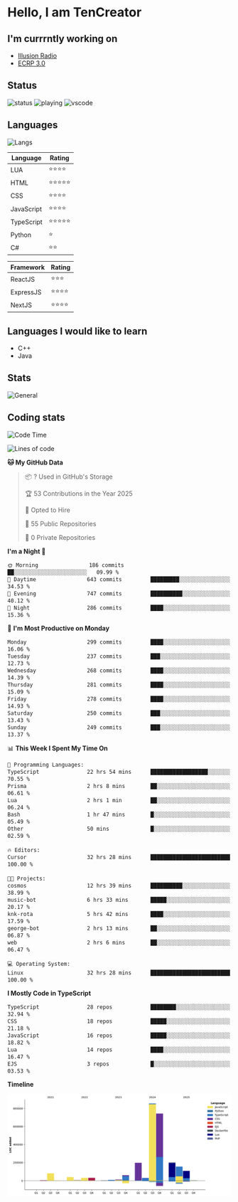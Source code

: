 # Hello, I am TenCreator

## I'm currrntly working on
- [Illusion Radio](https://illusionradio.co.uk/)
- [ECRP 3.0](http://github.com/Emerald-Coast-Roleplay/)

## Status
![status](https://api.statusbadges.me/badge/status/518334475038359555?simple=true&style=for-the-badge)
![playing](https://api.statusbadges.me/badge/playing/518334475038359555?style=for-the-badge)
![vscode](https://api.statusbadges.me/badge/vscode/518334475038359555?style=for-the-badge)

## Languages
![Langs](https://github-readme-stats.vercel.app/api/top-langs/?username=tencreator&layout=compact&theme=radical)


|Language|Rating|
|--------|------|
|LUA|⭐️⭐️⭐️⭐️|
|HTML|⭐️⭐️⭐️⭐️⭐️|
|CSS|⭐️⭐️⭐️⭐️|
|JavaScript|⭐️⭐️⭐️⭐️|
|TypeScript|⭐️⭐️⭐️⭐️⭐️|
|Python|⭐️|
|C#|⭐️⭐️ |

|Framework|Rating|
|--------|------|
|ReactJS|⭐️⭐️⭐|
|ExpressJS|⭐️⭐️⭐️⭐️|
|NextJS|⭐️⭐️⭐⭐️|

## Languages I would like to learn
- C++
- Java

## Stats
![General](https://github-readme-stats.vercel.app/api?username=tencreator&show_icons=true&theme=radical)

## Coding stats

<!--START_SECTION:waka-->
![Code Time](http://img.shields.io/badge/Code%20Time-436%20hrs%208%20mins-blue)

![Lines of code](https://img.shields.io/badge/From%20Hello%20World%20I%27ve%20Written-1.9%20million%20lines%20of%20code-blue)

**🐱 My GitHub Data** 

> 📦 ? Used in GitHub's Storage 
 > 
> 🏆 53 Contributions in the Year 2025
 > 
> 💼 Opted to Hire
 > 
> 📜 55 Public Repositories 
 > 
> 🔑 0 Private Repositories 
 > 
**I'm a Night 🦉** 

```text
🌞 Morning                186 commits         ██░░░░░░░░░░░░░░░░░░░░░░░   09.99 % 
🌆 Daytime                643 commits         █████████░░░░░░░░░░░░░░░░   34.53 % 
🌃 Evening                747 commits         ██████████░░░░░░░░░░░░░░░   40.12 % 
🌙 Night                  286 commits         ████░░░░░░░░░░░░░░░░░░░░░   15.36 % 
```
📅 **I'm Most Productive on Monday** 

```text
Monday                   299 commits         ████░░░░░░░░░░░░░░░░░░░░░   16.06 % 
Tuesday                  237 commits         ███░░░░░░░░░░░░░░░░░░░░░░   12.73 % 
Wednesday                268 commits         ████░░░░░░░░░░░░░░░░░░░░░   14.39 % 
Thursday                 281 commits         ████░░░░░░░░░░░░░░░░░░░░░   15.09 % 
Friday                   278 commits         ████░░░░░░░░░░░░░░░░░░░░░   14.93 % 
Saturday                 250 commits         ███░░░░░░░░░░░░░░░░░░░░░░   13.43 % 
Sunday                   249 commits         ███░░░░░░░░░░░░░░░░░░░░░░   13.37 % 
```


📊 **This Week I Spent My Time On** 

```text
💬 Programming Languages: 
TypeScript               22 hrs 54 mins      ██████████████████░░░░░░░   70.55 % 
Prisma                   2 hrs 8 mins        ██░░░░░░░░░░░░░░░░░░░░░░░   06.61 % 
Lua                      2 hrs 1 min         ██░░░░░░░░░░░░░░░░░░░░░░░   06.24 % 
Bash                     1 hr 47 mins        █░░░░░░░░░░░░░░░░░░░░░░░░   05.49 % 
Other                    50 mins             █░░░░░░░░░░░░░░░░░░░░░░░░   02.59 % 

🔥 Editors: 
Cursor                   32 hrs 28 mins      █████████████████████████   100.00 % 

🐱‍💻 Projects: 
cosmos                   12 hrs 39 mins      ██████████░░░░░░░░░░░░░░░   38.99 % 
music-bot                6 hrs 33 mins       █████░░░░░░░░░░░░░░░░░░░░   20.17 % 
knk-rota                 5 hrs 42 mins       ████░░░░░░░░░░░░░░░░░░░░░   17.59 % 
george-bot               2 hrs 13 mins       ██░░░░░░░░░░░░░░░░░░░░░░░   06.87 % 
web                      2 hrs 6 mins        ██░░░░░░░░░░░░░░░░░░░░░░░   06.47 % 

💻 Operating System: 
Linux                    32 hrs 28 mins      █████████████████████████   100.00 % 
```

**I Mostly Code in TypeScript** 

```text
TypeScript               28 repos            ████████░░░░░░░░░░░░░░░░░   32.94 % 
CSS                      18 repos            █████░░░░░░░░░░░░░░░░░░░░   21.18 % 
JavaScript               16 repos            █████░░░░░░░░░░░░░░░░░░░░   18.82 % 
Lua                      14 repos            ████░░░░░░░░░░░░░░░░░░░░░   16.47 % 
EJS                      3 repos             █░░░░░░░░░░░░░░░░░░░░░░░░   03.53 % 
```



**Timeline**

![Lines of Code chart](https://raw.githubusercontent.com/tencreator/tencreator/main/assets/bar_graph.png)


<!--END_SECTION:waka-->
